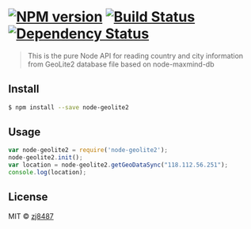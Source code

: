#  [![NPM version][npm-image]][npm-url] [![Build Status][travis-image]][travis-url] [![Dependency Status][daviddm-url]][daviddm-image]

> This is the pure Node API for reading country and city information from GeoLite2 database file based on node-maxmind-db


## Install

```sh
$ npm install --save node-geolite2
```


## Usage

```js
var node-geolite2 = require('node-geolite2');
node-geolite2.init();
var location = node-geolite2.getGeoDataSync("118.112.56.251");
console.log(location);
```


## License

MIT © [zj8487](https://github.com/zj8487)


[npm-url]: https://npmjs.org/package/node-geolite2
[npm-image]: https://badge.fury.io/js/node-geolite2.svg
[travis-url]: https://travis-ci.org/zj8487/node-geolite2
[travis-image]: https://travis-ci.org/zj8487/node-geolite2.svg?branch=master
[daviddm-url]: https://david-dm.org/zj8487/node-geolite2.svg?theme=shields.io
[daviddm-image]: https://david-dm.org/zj8487/node-geolite2
